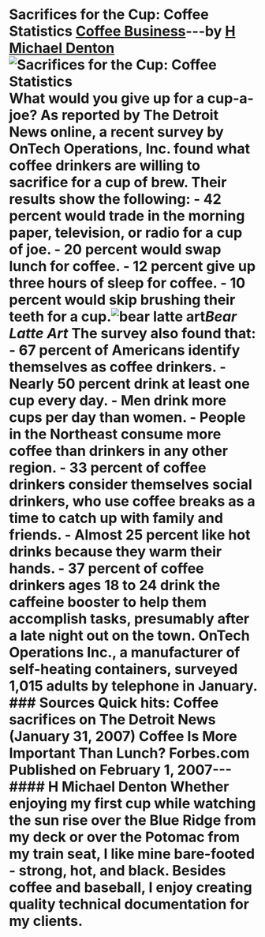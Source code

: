 # Sacrifices for the Cup: Coffee Statistics [Coffee Business](https://ineedcoffee.com/section/coffee-business/)---by [H Michael Denton](https://ineedcoffee.com/by/h-michael-denton/)![Sacrifices for the Cup: Coffee Statistics](https://ineedcoffee.com/images/posts/sacrifices-for-the-cup-coffee-statistics/bear-latte-art1.jpg) What would you give up for a cup-a-joe? As reported by The Detroit News online, a recent survey by OnTech Operations, Inc. found what coffee drinkers are willing to sacrifice for a cup of brew. Their results show the following: - 42 percent would trade in the morning paper, television, or radio for a cup of joe. - 20 percent would swap lunch for coffee. - 12 percent give up three hours of sleep for coffee. - 10 percent would skip brushing their teeth for a cup.![bear latte art](https://ineedcoffee.com/assets/bear-latte-art1.BBTG21VJ_ZdIXCb.webp)_Bear Latte Art_ The survey also found that: - 67 percent of Americans identify themselves as coffee drinkers. - Nearly 50 percent drink at least one cup every day. - Men drink more cups per day than women. - People in the Northeast consume more coffee than drinkers in any other region. - 33 percent of coffee drinkers consider themselves social drinkers, who use coffee breaks as a time to catch up with family and friends. - Almost 25 percent like hot drinks because they warm their hands. - 37 percent of coffee drinkers ages 18 to 24 drink the caffeine booster to help them accomplish tasks, presumably after a late night out on the town. OnTech Operations Inc., a manufacturer of self-heating containers, surveyed 1,015 adults by telephone in January. ### Sources Quick hits: Coffee sacrifices on The Detroit News (January 31, 2007) Coffee Is More Important Than Lunch? Forbes.com Published on February 1, 2007--- #### H Michael Denton Whether enjoying my first cup while watching the sun rise over the Blue Ridge from my deck or over the Potomac from my train seat, I like mine bare-footed - strong, hot, and black. Besides coffee and baseball, I enjoy creating quality technical documentation for my clients.